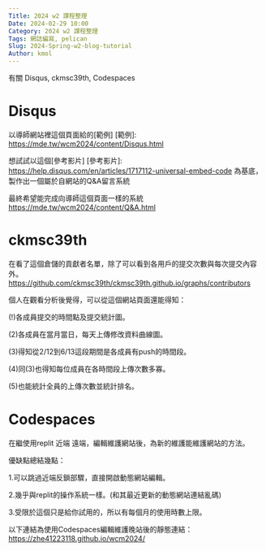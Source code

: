 ```yaml
---
Title: 2024 w2 課程整理
Date: 2024-02-29 10:00
Category: 2024 w2 課程整理
Tags: 網誌編寫, pelican
Slug: 2024-Spring-w2-blog-tutorial
Author: kmol
---
```


有關 Disqus, ckmsc39th, Codespaces

<!-- PELICAN_END_SUMMARY -->

# Disqus
以導師網站裡這個頁面給的[範例] 
[範例]: https://mde.tw/wcm2024/content/Disqus.html


想試試以這個[參考影片] 
[參考影片]: https://help.disqus.com/en/articles/1717112-universal-embed-code 為基底，製作出一個屬於自網站的Q&A留言系統


最終希望能完成向導師這個頁面一樣的系統 https://mde.tw/wcm2024/content/Q&A.html
# ckmsc39th
在看了這個倉儲的貢獻者名單，除了可以看到各用戶的提交次數與每次提交內容外。
https://github.com/ckmsc39th/ckmsc39th.github.io/graphs/contributors

個人在觀看分析後覺得，可以從這個網站頁面還能得知：

(!)各成員提交的時間點及提交統計圖。

(2)各成員在當月當日，每天上傳修改資料曲線圖。

(3)得知從2/12到6/13這段期間是各成員有push的時間段。

(4)同(3)也得知每位成員在各時間段上傳次數多寡。

(5)也能統計全員的上傳次數並統計排名。

# Codespaces
在繼使用replit 近端 遠端，編輯維護網站後，為新的維護能維護網站的方法。

優缺點總結幾點：

1.可以跳過近端反鎖部驟，直接開啟動態網站編輯。

2.幾乎與replit的操作系統一樣。(和其最近更新的動態網站連結亂碼)

3.受限於這個只是給你試用的，所以有每個月的使用時數上限。

以下連結為使用Codespaces編輯維護晚站後的靜態連結：
https://zhe41223118.github.io/wcm2024/
